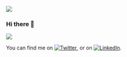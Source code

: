 <img src="https://nsa40.casimages.com/img/2021/07/14/210714105126912283.gif">

### Hi there 👋

<img src="http://www.reactiongifs.com/r/fgwv.gif">

<!-- Actual text -->

You can find me on [![Twitter][1.2]][1], or on [![LinkedIn][2.2]][2].

<!-- Icons -->

[1.2]: http://i.imgur.com/wWzX9uB.png (twitter icon without padding)
[2.2]: https://cdn.icon-icons.com/icons2/1130/PNG/512/sociallinkedincircularbutton_80035.png (LinkedIn icon without padding)

<!-- Links to your social media accounts -->

[1]: https://twitter.com/RaniaKF
[2]: https://www.linkedin.com/in/raniakhassal
